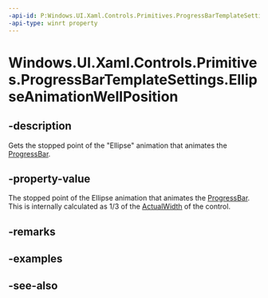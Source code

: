```yaml
---
-api-id: P:Windows.UI.Xaml.Controls.Primitives.ProgressBarTemplateSettings.EllipseAnimationWellPosition
-api-type: winrt property
---
```


<!-- Property syntax
public double EllipseAnimationWellPosition { get; }
-->

# Windows.UI.Xaml.Controls.Primitives.ProgressBarTemplateSettings.EllipseAnimationWellPosition

## -description
Gets the stopped point of the "Ellipse" animation that animates the [ProgressBar](../windows.ui.xaml.controls/progressbar.md).


## -property-value
The stopped point of the Ellipse animation that animates the [ProgressBar](../windows.ui.xaml.controls/progressbar.md). This is internally calculated as 1/3 of the [ActualWidth](../windows.ui.xaml/frameworkelement_actualwidth.md) of the control.

## -remarks

## -examples

## -see-also
